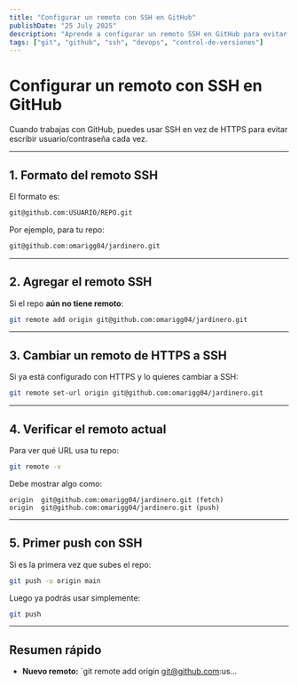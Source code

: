 ```yaml
---
title: "Configurar un remoto con SSH en GitHub"
publishDate: "25 July 2025"
description: "Aprende a configurar un remoto SSH en GitHub para evitar escribir usuario y contraseña en cada push."
tags: ["git", "github", "ssh", "devops", "control-de-versiones"]
---
```


# Configurar un remoto con SSH en GitHub

Cuando trabajas con GitHub, puedes usar SSH en vez de HTTPS para evitar escribir usuario/contraseña cada vez.

---

## 1. Formato del remoto SSH

El formato es:

```bash
git@github.com:USUARIO/REPO.git
```

Por ejemplo, para tu repo:

```bash
git@github.com:omarigg04/jardinero.git
```

---

## 2. Agregar el remoto SSH

Si el repo **aún no tiene remoto**:

```bash
git remote add origin git@github.com:omarigg04/jardinero.git
```

---

## 3. Cambiar un remoto de HTTPS a SSH

Si ya está configurado con HTTPS y lo quieres cambiar a SSH:

```bash
git remote set-url origin git@github.com:omarigg04/jardinero.git
```

---

## 4. Verificar el remoto actual

Para ver qué URL usa tu repo:

```bash
git remote -v
```

Debe mostrar algo como:

```
origin  git@github.com:omarigg04/jardinero.git (fetch)
origin  git@github.com:omarigg04/jardinero.git (push)
```

---

## 5. Primer push con SSH

Si es la primera vez que subes el repo:

```bash
git push -u origin main
```

Luego ya podrás usar simplemente:

```bash
git push
```

---

## Resumen rápido

* **Nuevo remoto:** `git remote add origin git@github.com:us...